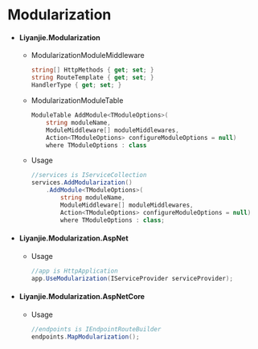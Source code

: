 # Modularization

- #### Liyanjie.Modularization
  - ModularizationModuleMiddleware
    ```csharp
    string[] HttpMethods { get; set; }
    string RouteTemplate { get; set; }
    HandlerType { get; set; }
    ```
  - ModularizationModuleTable
    ```csharp
    ModuleTable AddModule<TModuleOptions>(
        string moduleName,
        ModuleMiddleware[] moduleMiddlewares,
        Action<TModuleOptions> configureModuleOptions = null)
        where TModuleOptions : class
    ```
  - Usage
    ```csharp
    //services is IServiceCollection
    services.AddModularization()
        .AddModule<TModuleOptions>(
            string moduleName,
            ModuleMiddleware[] moduleMiddlewares,
            Action<TModuleOptions> configureModuleOptions = null)
            where TModuleOptions : class;
    ```
- #### Liyanjie.Modularization.AspNet
  - Usage
    ```csharp
    //app is HttpApplication
    app.UseModularization(IServiceProvider serviceProvider);
    ```
- #### Liyanjie.Modularization.AspNetCore
  - Usage
    ```csharp
    //endpoints is IEndpointRouteBuilder
    endpoints.MapModularization();
    ```